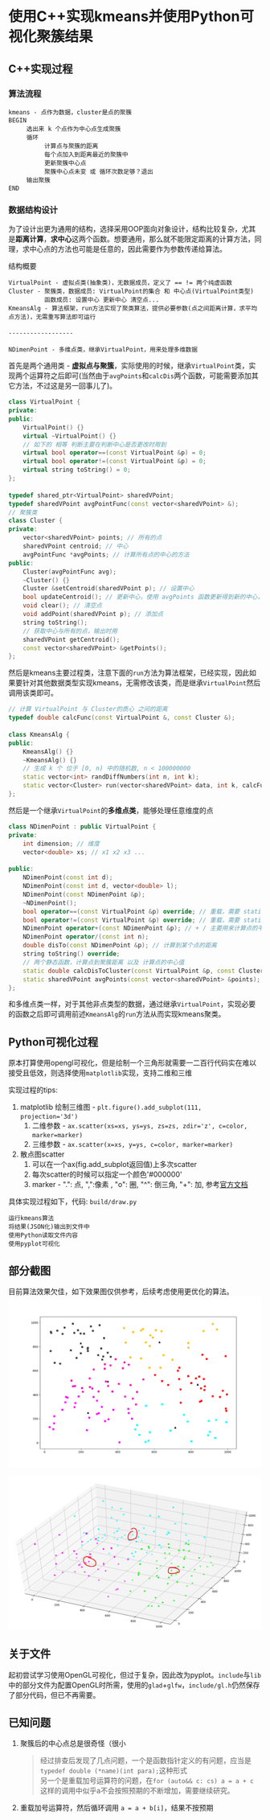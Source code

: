 # 使用C++实现kmeans并使用Python可视化聚簇结果

## C++实现过程

### 算法流程
```
kmeans - 点作为数据，cluster是点的聚簇
BEGIN
     选出来 k 个点作为中心点生成聚簇
     循环
          计算点与聚簇的距离
          每个点加入到距离最近的聚簇中
          更新聚簇中心点
          聚簇中心点未变 或 循环次数足够？退出
     输出聚簇
END
```
### 数据结构设计

为了设计出更为通用的结构，选择采用OOP面向对象设计，结构比较复杂，尤其是**距离计算**，**求中心**这两个函数。想要通用，那么就不能限定距离的计算方法，同理，求中心点的方法也可能是任意的，因此需要作为参数传递给算法。

结构概要
```
VirtualPoint - 虚拟点类(抽象类)，无数据成员，定义了 == != 两个纯虚函数
Cluster - 聚簇类，数据成员: VirtualPoint的集合 和 中心点(VirtualPoint类型)  
          函数成员: 设置中心 更新中心 清空点...
KmeansAlg - 算法框架，run方法实现了聚类算法，提供必要参数(点之间距离计算，求平均点方法)，无需重写算法即可运行

------------------

NDimenPoint - 多维点类，继承VirtualPoint，用来处理多维数据
```

首先是两个通用类 - **虚拟点与聚簇**，实际使用的时候，继承`VirtualPoint`类，实现两个运算符之后即可(当然由于`avgPoints`和`calcDis`两个函数，可能需要添加其它方法，不过这是另一回事儿了)。
```cpp
class VirtualPoint {
private:
public:
    VirtualPoint() {}
    virtual ~VirtualPoint() {}
    // 如下的 相等 判断主要在判断中心是否更改时用到
    virtual bool operator==(const VirtualPoint &p) = 0;
    virtual bool operator!=(const VirtualPoint &p) = 0;
    virtual string toString() = 0;
};

typedef shared_ptr<VirtualPoint> sharedVPoint;
typedef sharedVPoint avgPointFunc(const vector<sharedVPoint> &); 
// 聚簇类
class Cluster {
private:
    vector<sharedVPoint> points; // 所有的点
    sharedVPoint centroid; // 中心
    avgPointFunc *avgPoints; // 计算所有点的中心的方法
public:
    Cluster(avgPointFunc avg);
    ~Cluster() {}
    Cluster &setCentroid(sharedVPoint p); // 设置中心
    bool updateCentroid(); // 更新中心，使用 avgPoints 函数更新得到新的中心，并且返回新中心是否与旧中心不同
    void clear(); // 清空点
    void addPoint(sharedVPoint p); // 添加点
    string toString(); 
    // 获取中心与所有的点，输出时用
    sharedVPoint getCentroid(); 
    const vector<sharedVPoint> &getPoints(); 
};
```

然后是kmeans主要过程类，注意下面的`run`方法为算法框架，已经实现，因此如果要针对其他数据类型实现kmeans，无需修改该类，而是继承`VirtualPoint`然后调用该类即可。
```cpp
// 计算 VirtualPoint 与 Cluster的质心 之间的距离
typedef double calcFunc(const VirtualPoint &, const Cluster &);

class KmeansAlg {
public:
    KmeansAlg() {}
    ~KmeansAlg() {}
    // 生成 k 个 位于 [0, n) 中的随机数, n < 100000000
    static vector<int> randDiffNumbers(int n, int k);
    static vector<Cluster> run(vector<sharedVPoint> data, int k, calcFunc calcDis, avgPointFunc avgPoints, const int maxRuond = 2000);
};
```

然后是一个继承`VirtualPoint`的**多维点类**，能够处理任意维度的点
```cpp
class NDimenPoint : public VirtualPoint {
private:
    int dimension; // 维度
    vector<double> xs; // x1 x2 x3 ...

public:
    NDimenPoint(const int d);
    NDimenPoint(const int d, vector<double> l);
    NDimenPoint(const NDimenPoint &p); 
    ~NDimenPoint();
    bool operator==(const VirtualPoint &p) override; // 重载，需要 static_cast
    bool operator!=(const VirtualPoint &p) override; // 重载，需要 static_cast
    NDimenPoint operator+(const NDimenPoint &p); // + / 主要用来计算点的平均值
    NDimenPoint operator/(const int n);
    double disTo(const NDimenPoint &p); // 计算到某个点的距离
    string toString() override;
    // 两个静态函数，计算点到聚簇距离 以及 计算点的中心值
    static double calcDisToCluster(const VirtualPoint &p, const Cluster &c);
    static sharedVPoint avgPoints(const vector<sharedVPoint> &points);
};
```
和多维点类一样，对于其他非点类型的数据，通过继承`VirtualPoint`，实现必要的函数之后即可调用前述`KmeansAlg`的`run`方法从而实现kmeans聚类。

## Python可视化过程

原本打算使用opengl可视化，但是绘制一个三角形就需要一二百行代码实在难以接受且低效，则选择使用`matplotlib`实现，支持二维和三维

实现过程的tips:

1. matplotlib 绘制三维图 - `plt.figure().add_subplot(111, projection='3d')`
   1. 二维参数 - `ax.scatter(xs=xs, ys=ys, zs=zs, zdir='z', c=color, marker=marker)`
   2. 三维参数 - `ax.scatter(x=xs, y=ys, c=color, marker=marker)`
2. 散点图scatter
   1. 可以在一个ax(fig.add_subplot返回值)上多次scatter
   2. 每次scatter的时候可以指定一个颜色'#000000'
   3. marker - ".": 点, ",":像素 , "o": 圈, "^": 倒三角, "+": 加, 参考[官方文档](https://matplotlib.org/api/markers_api.html#matplotlib.markers.MarkerStyle)

具体实现过程如下，代码: `build/draw.py`
```
运行kmeans算法
将结果(JSON化)输出到文件中
使用Python读取文件内容
使用pyplot可视化
```

## 部分截图

目前算法效果欠佳，如下效果图仅供参考，后续考虑使用更优化的算法。
![二维](res/2dimen.png)

![三维](res/3dimen.gif)

## 关于文件
起初尝试学习使用OpenGL可视化，但过于复杂，因此改为pyplot。`include`与`lib`中的部分文件为配置OpenGL时所需，使用的`glad`+`glfw`，`include/gl.h`仍然保存了部分代码，但已不再需要。


## 已知问题

1. 聚簇后的中心点总是很奇怪（很小
   > 经过排查后发现了几点问题，一个是函数指针定义的有问题，应当是`typedef double (*name)(int para);`这种形式  
   > 另一个是重载加号运算符的问题，在`for (auto&& c: cs) a = a + c` 这样的调用中似乎a不会按照预期的不断增加，需要继续研究。
2. 重载加号运算符，然后循环调用 `a = a + b[i]`，结果不按预期
